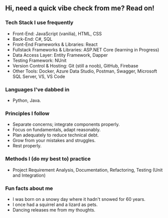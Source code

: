 ## Hi, need a quick vibe check from me? Read on!

### Tech Stack I use frequently

  - Front-End: JavaScript (vanilia), HTML, CSS
  - Back-End: C#, SQL
  - Front-End Frameworks & Libraries: React
  -	Fullstack Frameworks & Libraries: ASP.NET Core (learning in Progress)
  -	Data Access Layer: Entity Framework, Dapper
  -	Testing Framework: NUnit
  -	Version Control & Hosting: Git (still a noob), GitHub, Firebase
  -	Other Tools: Docker, Azure Data Studio, Postman, Swagger, Microsoft SQL Server, VS, VS Code

### Languages I've dabbed in

  - Python, Java. 

### Principles I follow

  - Separate concerns; integrate components properly.
  - Focus on fundamentals, adapt reasonably.
  - Plan adequately to reduce technical debt.
  - Grow from your mistakes and struggles.
  - Rest properly.

### Methods I (do my best to) practice 

  - Project Requirement Analysis, Documentation, Refactoring, Testing (Unit and Integration)
 
### Fun facts about me
  - I was born on a snowy day where it hadn't snowed for 60 years.
  - I once had a squirrel and a lizard as pets.
  - Dancing releases me from my thoughts.

<!---
katereverie/katereverie is a ✨ special ✨ repository because its `README.md` (this file) appears on your GitHub profile.
You can click the Preview link to take a look at your changes.
--->
